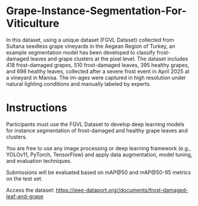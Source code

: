 # Grape-Instance-Segmentation-For-Viticulture
In this dataset, using a unique dataset (FGVL Dataset) collected from Sultana seedless grape vineyards in the Aegean Region of Turkey, an example segmentation model has been developed to classify frost-damaged leaves and grape clusters at the pixel level.
The dataset includes 418 frost-damaged grapes, 510 frost-damaged leaves, 395 healthy grapes, and 698 healthy leaves, collected after a severe frost event in April 2025 at a vineyard in Manisa. The im-ages were captured in high resolution under natural lighting conditions and manually labeled by experts.

# Instructions

Participants must use the FGVL Dataset to develop deep learning models for instance segmentation of frost-damaged and healthy grape leaves and clusters.

You are free to use any image processing or deep learning framework (e.g., YOLOv11, PyTorch, TensorFlow) and apply data augmentation, model tuning, and evaluation techniques.

Submissions will be evaluated based on mAP@50 and mAP@50-95 metrics on the test set.

Access the dataset: https://ieee-dataport.org//documents/frost-damaged-leaf-and-grape
